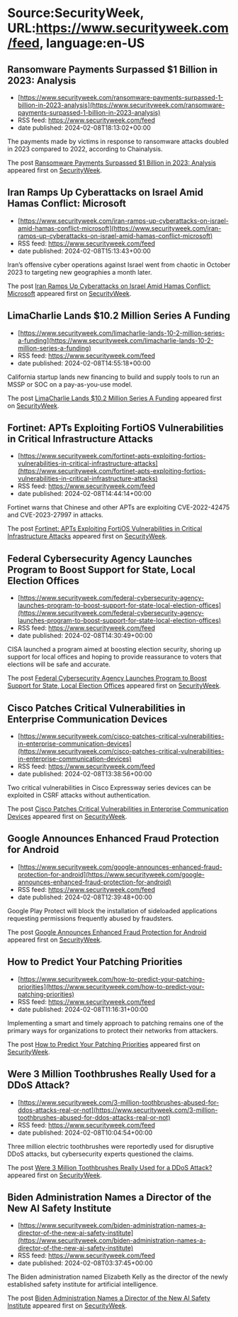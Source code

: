 # Source:SecurityWeek, URL:https://www.securityweek.com/feed, language:en-US

## Ransomware Payments Surpassed $1 Billion in 2023: Analysis
 - [https://www.securityweek.com/ransomware-payments-surpassed-1-billion-in-2023-analysis](https://www.securityweek.com/ransomware-payments-surpassed-1-billion-in-2023-analysis)
 - RSS feed: https://www.securityweek.com/feed
 - date published: 2024-02-08T18:13:02+00:00

<p>The payments made by victims in response to ransomware attacks doubled in 2023 compared to 2022, according to Chainalysis.</p>
<p>The post <a href="https://www.securityweek.com/ransomware-payments-surpassed-1-billion-in-2023-analysis/">Ransomware Payments Surpassed $1 Billion in 2023: Analysis</a> appeared first on <a href="https://www.securityweek.com">SecurityWeek</a>.</p>

## Iran Ramps Up Cyberattacks on Israel Amid Hamas Conflict: Microsoft
 - [https://www.securityweek.com/iran-ramps-up-cyberattacks-on-israel-amid-hamas-conflict-microsoft](https://www.securityweek.com/iran-ramps-up-cyberattacks-on-israel-amid-hamas-conflict-microsoft)
 - RSS feed: https://www.securityweek.com/feed
 - date published: 2024-02-08T15:13:43+00:00

<p>Iran’s offensive cyber operations against Israel went from chaotic in October 2023 to targeting new geographies a month later.</p>
<p>The post <a href="https://www.securityweek.com/iran-ramps-up-cyberattacks-on-israel-amid-hamas-conflict-microsoft/">Iran Ramps Up Cyberattacks on Israel Amid Hamas Conflict: Microsoft</a> appeared first on <a href="https://www.securityweek.com">SecurityWeek</a>.</p>

## LimaCharlie Lands $10.2 Million Series A Funding
 - [https://www.securityweek.com/limacharlie-lands-10-2-million-series-a-funding](https://www.securityweek.com/limacharlie-lands-10-2-million-series-a-funding)
 - RSS feed: https://www.securityweek.com/feed
 - date published: 2024-02-08T14:55:18+00:00

<p>California startup lands new financing to build and supply tools to run an MSSP or SOC on a pay-as-you-use model.</p>
<p>The post <a href="https://www.securityweek.com/limacharlie-lands-10-2-million-series-a-funding/">LimaCharlie Lands $10.2 Million Series A Funding</a> appeared first on <a href="https://www.securityweek.com">SecurityWeek</a>.</p>

## Fortinet: APTs Exploiting FortiOS Vulnerabilities in Critical Infrastructure Attacks
 - [https://www.securityweek.com/fortinet-apts-exploiting-fortios-vulnerabilities-in-critical-infrastructure-attacks](https://www.securityweek.com/fortinet-apts-exploiting-fortios-vulnerabilities-in-critical-infrastructure-attacks)
 - RSS feed: https://www.securityweek.com/feed
 - date published: 2024-02-08T14:44:14+00:00

<p>Fortinet warns that Chinese and other APTs are exploiting CVE-2022-42475 and CVE-2023-27997 in attacks.</p>
<p>The post <a href="https://www.securityweek.com/fortinet-apts-exploiting-fortios-vulnerabilities-in-critical-infrastructure-attacks/">Fortinet: APTs Exploiting FortiOS Vulnerabilities in Critical Infrastructure Attacks</a> appeared first on <a href="https://www.securityweek.com">SecurityWeek</a>.</p>

## Federal Cybersecurity Agency Launches Program to Boost Support for State, Local Election Offices
 - [https://www.securityweek.com/federal-cybersecurity-agency-launches-program-to-boost-support-for-state-local-election-offices](https://www.securityweek.com/federal-cybersecurity-agency-launches-program-to-boost-support-for-state-local-election-offices)
 - RSS feed: https://www.securityweek.com/feed
 - date published: 2024-02-08T14:30:49+00:00

<p>CISA launched a program aimed at boosting election security, shoring up support for local offices and hoping to provide reassurance to voters that elections will be safe and accurate.</p>
<p>The post <a href="https://www.securityweek.com/federal-cybersecurity-agency-launches-program-to-boost-support-for-state-local-election-offices/">Federal Cybersecurity Agency Launches Program to Boost Support for State, Local Election Offices</a> appeared first on <a href="https://www.securityweek.com">SecurityWeek</a>.</p>

## Cisco Patches Critical Vulnerabilities in Enterprise Communication Devices
 - [https://www.securityweek.com/cisco-patches-critical-vulnerabilities-in-enterprise-communication-devices](https://www.securityweek.com/cisco-patches-critical-vulnerabilities-in-enterprise-communication-devices)
 - RSS feed: https://www.securityweek.com/feed
 - date published: 2024-02-08T13:38:56+00:00

<p>Two critical vulnerabilities in Cisco Expressway series devices can be exploited in CSRF attacks without authentication.</p>
<p>The post <a href="https://www.securityweek.com/cisco-patches-critical-vulnerabilities-in-enterprise-communication-devices/">Cisco Patches Critical Vulnerabilities in Enterprise Communication Devices</a> appeared first on <a href="https://www.securityweek.com">SecurityWeek</a>.</p>

## Google Announces Enhanced Fraud Protection for Android
 - [https://www.securityweek.com/google-announces-enhanced-fraud-protection-for-android](https://www.securityweek.com/google-announces-enhanced-fraud-protection-for-android)
 - RSS feed: https://www.securityweek.com/feed
 - date published: 2024-02-08T12:39:48+00:00

<p>Google Play Protect will block the installation of sideloaded applications requesting permissions frequently abused by fraudsters.</p>
<p>The post <a href="https://www.securityweek.com/google-announces-enhanced-fraud-protection-for-android/">Google Announces Enhanced Fraud Protection for Android</a> appeared first on <a href="https://www.securityweek.com">SecurityWeek</a>.</p>

## How to Predict Your Patching Priorities
 - [https://www.securityweek.com/how-to-predict-your-patching-priorities](https://www.securityweek.com/how-to-predict-your-patching-priorities)
 - RSS feed: https://www.securityweek.com/feed
 - date published: 2024-02-08T11:16:31+00:00

<p>Implementing a smart and timely approach to patching remains one of the primary ways for organizations to protect their networks from attackers.</p>
<p>The post <a href="https://www.securityweek.com/how-to-predict-your-patching-priorities/">How to Predict Your Patching Priorities</a> appeared first on <a href="https://www.securityweek.com">SecurityWeek</a>.</p>

## Were 3 Million Toothbrushes Really Used for a DDoS Attack?
 - [https://www.securityweek.com/3-million-toothbrushes-abused-for-ddos-attacks-real-or-not](https://www.securityweek.com/3-million-toothbrushes-abused-for-ddos-attacks-real-or-not)
 - RSS feed: https://www.securityweek.com/feed
 - date published: 2024-02-08T10:04:54+00:00

<p>Three million electric toothbrushes were reportedly used for disruptive DDoS attacks, but cybersecurity experts questioned the claims.</p>
<p>The post <a href="https://www.securityweek.com/3-million-toothbrushes-abused-for-ddos-attacks-real-or-not/">Were 3 Million Toothbrushes Really Used for a DDoS Attack?</a> appeared first on <a href="https://www.securityweek.com">SecurityWeek</a>.</p>

## Biden Administration Names a Director of the New AI Safety Institute
 - [https://www.securityweek.com/biden-administration-names-a-director-of-the-new-ai-safety-institute](https://www.securityweek.com/biden-administration-names-a-director-of-the-new-ai-safety-institute)
 - RSS feed: https://www.securityweek.com/feed
 - date published: 2024-02-08T03:37:45+00:00

<p>The Biden administration named Elizabeth Kelly as the director of the newly established safety institute for artificial intelligence.</p>
<p>The post <a href="https://www.securityweek.com/biden-administration-names-a-director-of-the-new-ai-safety-institute/">Biden Administration Names a Director of the New AI Safety Institute</a> appeared first on <a href="https://www.securityweek.com">SecurityWeek</a>.</p>

